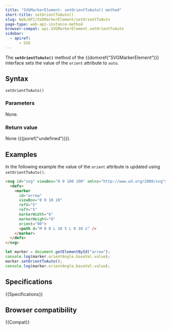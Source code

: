 ```yaml
---
title: "SVGMarkerElement: setOrientToAuto() method"
short-title: setOrientToAuto()
slug: Web/API/SVGMarkerElement/setOrientToAuto
page-type: web-api-instance-method
browser-compat: api.SVGMarkerElement.setOrientToAuto
sidebar:
  - apiref:
      - SVG
---
```


The **`setOrientToAuto()`** method of the {{domxref("SVGMarkerElement")}} interface sets the value of the `orient` attribute to `auto`.

## Syntax

```js-nolint
setOrientToAuto()
```

### Parameters

None.

### Return value

None ({{jsxref("undefined")}}).

## Examples

In the following example the value of the `orient` attribute is updated using `setOrientToAuto()`.

```html
<svg id="svg" viewBox="0 0 100 100" xmlns="http://www.w3.org/2000/svg">
  <defs>
    <marker
      id="arrow"
      viewBox="0 0 10 10"
      refX="5"
      refY="5"
      markerWidth="6"
      markerHeight="6"
      orient="90">
      <path d="M 0 0 L 10 5 L 0 10 z" />
    </marker>
  </defs>
</svg>
```

```js
let marker = document.getElementById("arrow");
console.log(marker.orientAngle.baseVal.value);
marker.setOrientToAuto();
console.log(marker.orientAngle.baseVal.value);
```

## Specifications

{{Specifications}}

## Browser compatibility

{{Compat}}
